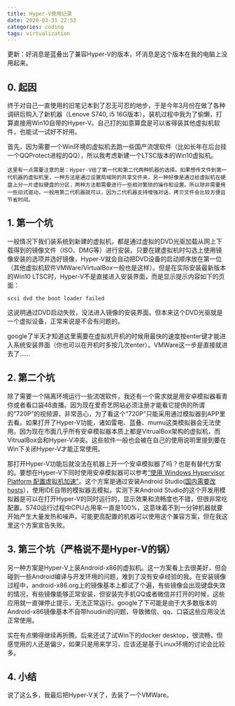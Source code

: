 ```yaml
---
title: Hyper-V使用记录
date: 2020-03-31 22:53
categories: coding
tags: virtualization 
---
```


更新：好消息是蓝叠出了兼容Hyper-V的版本，坏消息是这个版本在我的电脑上没用起来。

<!-- more -->

## 0. 起因
终于对自己一直使用的旧笔记本到了忍无可忍的地步，于是今年3月份在做了各种调研后购入了新机器（Lenove S740, i5 16G版本）。装机过程中我为了偷懒，打算直接用Win10自带的Hyper-V。自己打的如意算盘是可以省得装其他虚拟机软件，也能试一试好不好用。

首先，因为需要一个Win环境的虚拟机去跑一些国产流氓软件（比如长年在后台挂一个QQProtect进程的QQ），所以我考虑新建一个LTSC版本的Win10虚拟机。

```
这里有一点需要注意的是：Hyper-V给了第一代和第二代两种机器的选择。如果想传文件到第一代机器的虚拟机里，一种方法是通过设置局域网的共享文件夹，另一种好像是通过给虚拟机在硬盘上分一片虚拟硬盘的分区，两种方法都需要进行一些相对繁琐的操作和设置。所以除非需要用一些旧式驱动，一般用第二代机器就可以，因为二代机器支持增强对话，拷贝文件会比较方便且节省时间。
```

## 1. 第一个坑
一般情况下我们装系统到新建的虚拟机，都是通过虚拟的DVD光驱加载从网上下载得到的镜像文件（ISO、DMG等）进行安装。只要在建虚拟机时勾选上使用镜像安装的选项并选好镜像，Hyper-V就会自动把DVD设备的启动顺序放在第一位（其他虚拟机软件VMWare/VirtualBox一般也是这样）。但是在实际安装最新版本的Win10 LTSC时，Hyper-V不是直接进入安装界面，而是显示提示内容如下的页面：
```
scsi dvd the boot loader failed
```

这说明通过DVD启动失败，没法进入镜像的安装界面。但本来这个DVD光驱就是一个虚拟设备，正常来说是不会有问题的。

google了半天才知道这里需要在虚拟机开机的时候用最快的速度按enter键才能进入系统安装界面（你也可以在开机时多按几次enter）。VMWare这一步是直接就进去了……

## 2. 第二个坑
除了需要一个隔离环境运行一些流氓软件，我还有一个需求就是用安卓模拟器看青你或者看口袋48直播。因为现在爱奇艺网站必须注册才能看它提供的所谓的“720P”的视频源，非常恶心，为了看这个“720P”只能采用通过模拟器到APP里去看。如果打开了Hyper-V功能，诸如雷电、蓝叠、mumu这类模拟器会无法使用。因为现在市面几乎所有安卓模拟器本质上都是VitrualBox架构的虚拟机，而VitrualBox会和Hyper-V冲突。这些软件一般也会被在自己的使用说明里提到要在Win下关闭Hyper-V才能正常使用。

那打开Hyper-V功能后就没法在机器上开一个安卓模拟器了吗？也是有替代方案的。要想在Hyper-V下同时使用安卓模拟器可以参考[“使用 Windows Hypervisor Platform 配置虚拟机加速”][1]。这个方案是通过安装Android Studio([国内需要改hosts][2]），使用IDE自带的模拟器去模拟。实测下来Android Studio的这个开发用模拟器是可以在打开Hyper-V的同时运行的，显示效果和流畅度也不错，但很非常吃配置。S740运行过程中CPU占用率一直是100%，这意味着不到一分钟机器就要开始产生大量发热和噪声。可能更高配置的机器可以使用这个兼容方案，但在我这里这个方案宣告失败。

## 3. 第三个坑（严格说不是Hyper-V的锅）
另一种方案是Hyper-V上装Android-x86的虚拟机。这一方案看上去很美好，但会碰到一些Android编译与开发环境的问题，难到了没有安卓经验的我。在安装镜像过程中，android-x86.org上的镜像基本上都试了个遍，有些镜像会出现键盘失效的情况，有些镜像能够正常安装，但安装完手机QQ或者微信并打开的时候，这些应用就一直弹停止提示，无法正常运行。google了下可能是由于大多数版本的Android-x86镜像基本不自带houdini的问题，导致微信、qq、口袋这些应用没法正常使用。

实在有点懒得继续再折腾。后来还试了试Win下的docker desktop，很流畅，但感觉用的人还是偏少，如果只是用来学习，应该还是基于Linux环境的讨论会比较多。

## 4. 小结
说了这么多，我最后把Hyper-V关了，去装了一个VMWare。

[1]: https://developer.android.com/studio/run/emulator-acceleration#vm-windows-whpx
[2]: https://blog.csdn.net/chen_z_p/article/details/102637956
